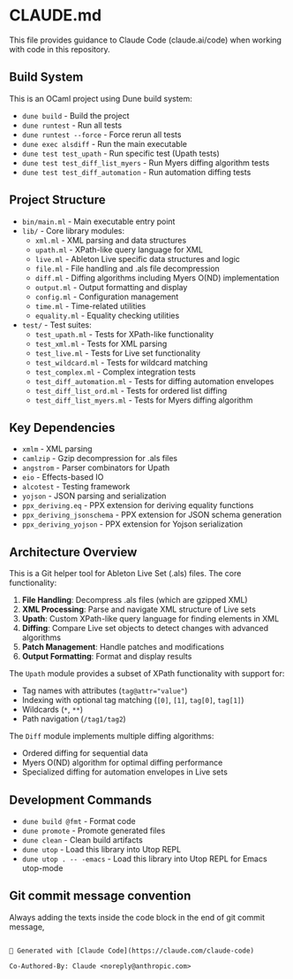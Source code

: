 # CLAUDE.md

This file provides guidance to Claude Code (claude.ai/code) when working with code in this repository.

## Build System

This is an OCaml project using Dune build system:
- `dune build` - Build the project
- `dune runtest` - Run all tests
- `dune runtest --force` - Force rerun all tests
- `dune exec alsdiff` - Run the main executable
- `dune test test_upath` - Run specific test (Upath tests)
- `dune test test_diff_list_myers` - Run Myers diffing algorithm tests
- `dune test test_diff_automation` - Run automation diffing tests

## Project Structure

- `bin/main.ml` - Main executable entry point
- `lib/` - Core library modules:
  - `xml.ml` - XML parsing and data structures
  - `upath.ml` - XPath-like query language for XML
  - `live.ml` - Ableton Live specific data structures and logic
  - `file.ml` - File handling and .als file decompression
  - `diff.ml` - Diffing algorithms including Myers O(ND) implementation
  - `output.ml` - Output formatting and display
  - `config.ml` - Configuration management
  - `time.ml` - Time-related utilities
  - `equality.ml` - Equality checking utilities
- `test/` - Test suites:
  - `test_upath.ml` - Tests for XPath-like functionality
  - `test_xml.ml` - Tests for XML parsing
  - `test_live.ml` - Tests for Live set functionality
  - `test_wildcard.ml` - Tests for wildcard matching
  - `test_complex.ml` - Complex integration tests
  - `test_diff_automation.ml` - Tests for diffing automation envelopes
  - `test_diff_list_ord.ml` - Tests for ordered list diffing
  - `test_diff_list_myers.ml` - Tests for Myers diffing algorithm

## Key Dependencies

- `xmlm` - XML parsing
- `camlzip` - Gzip decompression for .als files
- `angstrom` - Parser combinators for Upath
- `eio` - Effects-based IO
- `alcotest` - Testing framework
- `yojson` - JSON parsing and serialization
- `ppx_deriving.eq` - PPX extension for deriving equality functions
- `ppx_deriving_jsonschema` - PPX extension for JSON schema generation
- `ppx_deriving_yojson` - PPX extension for Yojson serialization

## Architecture Overview

This is a Git helper tool for Ableton Live Set (.als) files. The core functionality:

1. **File Handling**: Decompress .als files (which are gzipped XML)
2. **XML Processing**: Parse and navigate XML structure of Live sets
3. **Upath**: Custom XPath-like query language for finding elements in XML
4. **Diffing**: Compare Live set objects to detect changes with advanced algorithms
5. **Patch Management**: Handle patches and modifications
6. **Output Formatting**: Format and display results

The `Upath` module provides a subset of XPath functionality with support for:
- Tag names with attributes (`tag@attr="value"`)
- Indexing with optional tag matching (`[0]`, `[1]`, `tag[0]`, `tag[1]`)
- Wildcards (`*`, `**`)
- Path navigation (`/tag1/tag2`)

The `Diff` module implements multiple diffing algorithms:
- Ordered diffing for sequential data
- Myers O(ND) algorithm for optimal diffing performance
- Specialized diffing for automation envelopes in Live sets

## Development Commands

- `dune build @fmt` - Format code
- `dune promote` - Promote generated files
- `dune clean` - Clean build artifacts
- `dune utop` - Load this library into Utop REPL
- `dune utop . -- -emacs` - Load this library into Utop REPL for Emacs utop-mode

## Git commit message convention
Always adding the texts inside the code block in the end of git commit message,
```

🤖 Generated with [Claude Code](https://claude.com/claude-code)

Co-Authored-By: Claude <noreply@anthropic.com>
```
